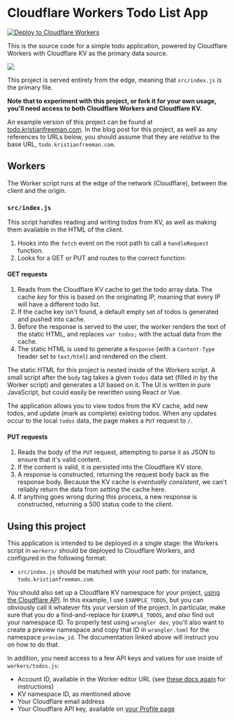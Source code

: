 # Cloudflare Workers Todo List App

[![Deploy to Cloudflare Workers](https://deploy.workers.cloudflare.com/button)](https://deploy.workers.cloudflare.com/?url=https://github.com/penalosa/cloudflare-workers-todos)

This is the source code for a simple todo application, powered by Cloudflare Workers with Cloudflare KV as the primary data source.

![](./static/demo.png)

This project is served entirely from the edge, meaning that `src/index.js` is the primary file.

**Note that to experiment with this project, or fork it for your own usage, you'll need access to both Cloudflare Workers and Cloudflare KV.**

An example version of this project can be found at [todo.kristianfreeman.com](https://todo.kristianfreeman.com). In the blog post for this project, as well as any references to URLs below, you should assume that they are _relative_ to the base URL, `todo.kristianfreeman.com`.

## Workers

The Worker script runs at the edge of the network (Cloudflare), between the client and the origin.

### `src/index.js`

This script handles reading and writing todos from KV, as well as making them available in the HTML of the client.

1. Hooks into the `fetch` event on the root path to call a `handleRequest` function.
2. Looks for a GET or PUT and routes to the correct function:

#### GET requests

1. Reads from the Cloudflare KV cache to get the todo array data. The cache _key_ for this is based on the originating IP, meaning that every IP will have a different todo list.
2. If the cache key isn't found, a default empty set of todos is generated and pushed into cache.
3. Before the response is served to the user, the worker renders the text of the static HTML, and replaces `var todos;` with the actual data from the cache.
4. The static HTML is used to generate a `Response` (with a `Content-Type` header set to `text/html`) and rendered on the client.

The static HTML for this project is nested inside of the Workers script. A small script after the `body` tag takes a given `todos` data set (filled in by the Worker script) and generates a UI based on it. The UI is written in pure JavaScript, but could easily be rewritten using React or Vue.

The application allows you to view todos from the KV cache, add new todos, and update (mark as complete) existing todos. When any updates occur to the local `todos` data, the page makes a `PUT` request to `/`.

#### PUT requests

1. Reads the body of the `PUT` request, attempting to parse it as JSON to ensure that it's valid content.
2. If the content is valid, it is persisted into the Cloudflare KV store.
3. A response is constructed, returning the request body back as the response body. Because the KV cache is _eventually consistent_, we can't reliably return the data from _setting_ the cache here.
4. If anything goes wrong during this process, a new response is constructed, returning a 500 status code to the client.

## Using this project

This application is intended to be deployed in a single stage: the Workers script in `workers/` should be deployed to Cloudflare Workers, and configured in the following format:

- `src/index.js` should be matched with your _root_ path: for instance, `todo.kristianfreeman.com`.

You should also set up a Cloudflare KV namespace for your project, [using the Cloudflare API](https://developers.cloudflare.com/workers/kv/writing-data/). In this example, I use `EXAMPLE_TODOS`, but you can obviously call it whatever fits your version of the project. In particular, make sure that you do a find-and-replace for `EXAMPLE_TODOS`, and _also_ find out your namespace ID. To properly test using `wrangler dev`, you'll also want to create a preview namespace and copy that ID in `wrangler.toml` for the namespace `preview_id`. The documentation linked above will instruct you on how to do that.

In addition, you need access to a few API keys and values for use inside of `workers/todos.js`:

- Account ID, available in the Worker editor URL (see [these docs again](https://developers.cloudflare.com/workers/kv/writing-data/) for instructions)
- KV namespace ID, as mentioned above
- Your Cloudflare email address
- Your Cloudflare API key, available on [your Profile page](https://dash.cloudflare.com/profile)
